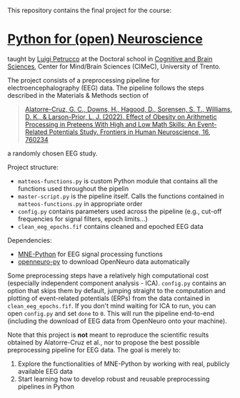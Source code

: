 This repository contains the final project for the course:

# [Python for (open) Neuroscience](https://github.com/vigji/python-cimec)

taught by [Luigi Petrucco](https://vigji.github.io) at the Doctoral school in [Cognitive and Brain Sciences](https://www.unitn.it/drcimec/), Center for Mind/Brain Sciences (CIMeC), University of Trento. 

The project consists of a preprocessing pipeline for electroencephalography (EEG) data. The pipeline follows the steps described in the Materials & Methods section of 

> [Alatorre-Cruz, G. C., Downs, H., Hagood, D., Sorensen, S. T., Williams, D. K., & Larson-Prior, L. J. (2022). Effect of Obesity on Arithmetic Processing in Preteens With High and Low Math Skills: An Event-Related Potentials Study. Frontiers in Human Neuroscience, 16, 760234](https://www.frontiersin.org/articles/10.3389/fnhum.2022.760234/full)

a randomly chosen EEG study. 

Project structure:
- `matteos-functions.py` is custom Python module that contains all the functions used throughout the pipelin
- `master-script.py` is the pipeline itself. Calls the functions contained in `matteos-functions.py` in appropriate order
- `config.py` contains parameters used across the pipeline (e.g., cut-off frequencies for signal filters, epoch limits...)
- `clean_eeg_epochs.fif` contains cleaned and epoched EEG data

Dependencies:
- [MNE-Python](https://github.com/mne-tools/mne-python) for EEG signal processing functions 
- [openneuro-py](https://github.com/hoechenberger/openneuro-py) to download OpenNeuro data automatically

Some preprocessing steps have a relatively high computational cost (especially independent component analysis - ICA). `config.py` contains an option that skips them by default, jumping straight to the computation and plotting of event-related potentials (ERPs) from the data contained in `clean_eeg_epochs.fif`. 
If you don't mind waiting for ICA to run, you can open `config.py` and set `done` to `0`. This will run the pipeline end-to-end (including the download of EEG data from OpenNeuro onto your machine).

Note that this project is **not** meant to reproduce the scientific results obtained by Alatorre-Cruz et al., nor to propose the best possible preprocessing pipeline for EEG data. The goal is merely to:
1. Explore the functionalities of MNE-Python by working with real, publicly available EEG data
2. Start learning how to develop robust and reusable preprocessing pipelines in Python
